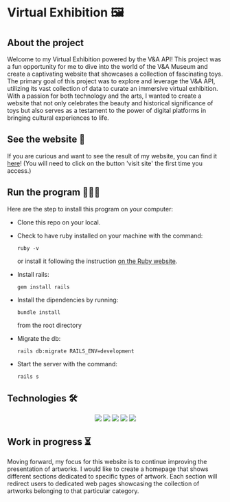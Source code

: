 # Virtual Exhibition 🖼️

## About the project 

Welcome to my Virtual Exhibition powered by the V&A API! This project was a fun opportunity for me to dive into the world of the V&A Museum and create a captivating website that showcases a collection of fascinating toys.
The primary goal of this project was to explore and leverage the V&A API, utilizing its vast collection of data to curate an immersive virtual exhibition. With a passion for both technology and the arts, I wanted to create a website that not only celebrates the beauty and historical significance of toys but also serves as a testament to the power of digital platforms in bringing cultural experiences to life.

## See the website 👀

If you are curious and want to see the result of my website, you can find it [here](https://martabia.github.io/virtualexhibition.html)! (You will need to click on the button 'visit site' the first time you access.)

## Run the program 🏃🏻‍♀️

Here are the step to install this program on your computer:

- Clone this repo on your local.

- Check to have ruby installed on your machine with the command:

  `ruby -v`

  or install it following the instruction [on the Ruby website](ruby-lang.org/en/documentation/installation/).

- Install rails:

  `gem install rails`

- Install the dipendencies by running:

  `bundle install` 
  
  from  the root directory

- Migrate the db:

  `rails db:migrate RAILS_ENV=development`


- Start the server with the command:

  `rails s`


## Technologies 🛠️

<p align="center">
  <img src="https://img.shields.io/badge/html5-%23E34F26.svg?style=for-the-badge&logo=html5&logoColor=white">
  <img src="https://img.shields.io/badge/Ruby_on_Rails-CC0000?style=for-the-badge&logo=ruby-on-rails&logoColor=white">
  <!-- <img src="https://img.shields.io/badge/javascript-%23323330.svg?style=for-the-badge&logo=javascript&logoColor=%23F7DF1E"> -->
  <img src="https://img.shields.io/badge/ruby-%23CC342D.svg?style=for-the-badge&logo=ruby&logoColor=white">
  <img src="https://img.shields.io/badge/css3-%231572B6.svg?style=for-the-badge&logo=css3&logoColor=white">
  <img src="https://img.shields.io/badge/Bootstrap-563D7C?style=for-the-badge&logo=bootstrap&logoColor=white">
<p>

## Work in progress ⏳

Moving forward, my focus for this website is to continue improving the presentation of artworks. 
I would like to create a homepage that shows different sections dedicated to specific types of artwork.
Each section will redirect users to dedicated web pages showcasing the collection of artworks belonging to that particular category.
